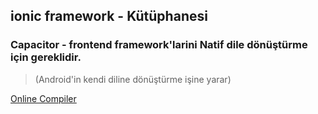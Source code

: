 ## ionic framework - Kütüphanesi
### Capacitor - frontend framework'larini Natif dile dönüştürme için gereklidir.
> (Android'in kendi diline dönüştürme işine yarar)
	
[Online Compiler](https://www.programiz.com/csharp-programming/online-compiler/)
